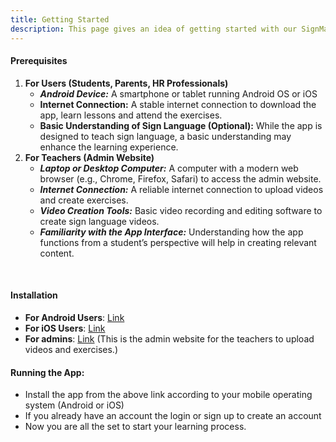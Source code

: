 ```yaml
---
title: Getting Started
description: This page gives an idea of getting started with our SignMate application
---
```


#### Prerequisites
1. **For Users (Students, Parents, HR Professionals)**
    - ***Android Device:***
        A smartphone or tablet running Android OS or iOS
    - **Internet Connection:**
        A stable internet connection to download the app, learn lessons and attend the exercises.
    - **Basic Understanding of Sign Language (Optional):**
        While the app is designed to teach sign language, a basic understanding may enhance the learning experience.
2. **For Teachers (Admin Website)**
    - ***Laptop or Desktop Computer:***
        A computer with a modern web browser (e.g., Chrome, Firefox, Safari) to access the admin website.
    - ***Internet Connection:***
        A reliable internet connection to upload videos and create exercises.
    - ***Video Creation Tools:***
        Basic video recording and editing software to create sign language videos.
    - ***Familiarity with the App Interface:***
        Understanding how the app functions from a student’s perspective will help in creating relevant content.
<br>

#### Installation

- **For Android Users**: [Link](https://expo.dev/artifacts/eas/o8Lakwwj72MDXC6ihGiGHD.apk)
- **For iOS Users**: [Link](https://www.google.com/)
- **For admins**: [Link](https://signmate-admin.aviscodeverse.tech/)
  (This is the admin website for the teachers to upload videos and exercises.)

#### Running the App:
- Install the app from the above link according to your mobile operating system (Android or iOS)
- If you already have an account the login or sign up to create an account
- Now you are all the set to start your learning process.